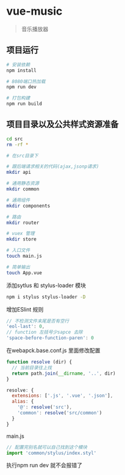 # vue-music

> 音乐播放器

## 项目运行

``` bash
# 安装依赖
npm install

# 8080端口热加载
npm run dev

# 打包构建
npm run build
```

## 项目目录以及公共样式资源准备

``` bash
cd src
rm -rf *

# 在src目录下

# 跟后端请求相关的代码(ajax,jsonp请求)
mkdir api

# 通用静态资源
mkdir common

# 通用组件
mkdir components

# 路由
mkdir router

# vuex 管理
mkdir store

# 入口文件
touch main.js

# 简单输出
touch App.vue
```

添加sytlus 和 stylus-loader 模块
```bash
npm i stylus stylus-loader -D
```

增加ESlint 规则

```js
// 不检测文件末尾是否有空行
'eol-last': 0,
// function 左括号少sapce 去除
'space-before-function-paren': 0
```

在webapck.base.conf.js 里面修改配置
``` js
function resolve (dir) {
  // 当前目录往上找
  return path.join(__dirname, '..', dir)
}

resolve: {
  extensions: ['.js', '.vue', '.json'],
  alias: {
    '@': resolve('src'),
    'common': resolve('src/common')
  }
}
```

main.js
```js
// 配置完别名就可以自己找到这个模块
import 'common/stylus/index.styl'
```

执行npm run dev 就不会报错了
